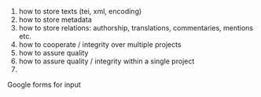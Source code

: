 1. how to store texts (tei, xml, encoding)
2. how to store metadata
3. how to store relations: authorship, translations, commentaries, mentions etc.
4. how to cooperate / integrity over multiple projects
5. how to assure quality
6. how to assure quality / integrity within a single project
7. 

Google forms for input